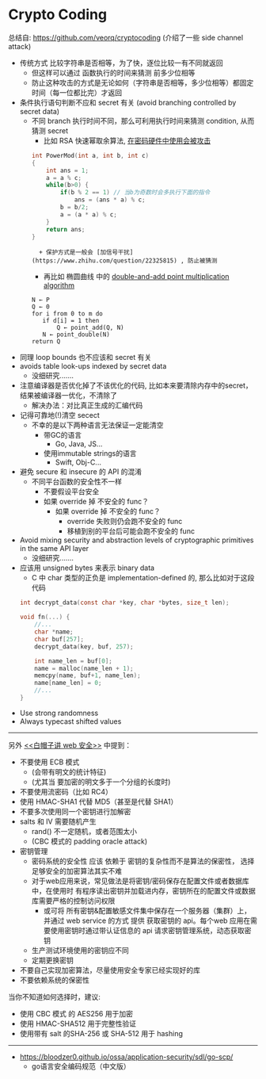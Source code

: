 # Crypto Coding

总结自: https://github.com/veorq/cryptocoding (介绍了一些 side channel attack)

+ 传统方式 比较字符串是否相等，为了快，逐位比较一有不同就返回
    * 但这样可以通过 函数执行的时间来猜测 前多少位相等
    * 防止这种攻击的方式是无论如何（字符串是否相等，多少位相等）都固定时间（每一位都比完）才返回
+ 条件执行语句判断不应和 secret 有关 (avoid branching controlled by secret data)
    * 不同 branch 执行时间不同，那么可利用执行时间来猜测 condition, 从而猜测 secret
        - 比如 RSA 快速幂取余算法, [在密码硬件中使用会被攻击](https://wiki.x10sec.org/crypto/asymmetric/rsa/rsa_side_channel/)
        ```c
        int PowerMod(int a, int b, int c)
        {
            int ans = 1;
            a = a % c;
            while(b>0) {
                if(b % 2 == 1) // 当b为奇数时会多执行下面的指令
                    ans = (ans * a) % c;
                b = b/2;
                a = (a * a) % c;
            }
            return ans;
        }
        ```
            + 保护方式是一般会 [加信号干扰](https://www.zhihu.com/question/22325815) , 防止被猜测
        - 再比如 椭圆曲线  中的 [double-and-add point multiplication algorithm](https://crypto.stackexchange.com/questions/48790/wikipedias-double-and-add-point-multiplication-algorithm-for-elliptical-curves)
        ```
        N ← P
        Q ← 0
        for i from 0 to m do
           if d[i] = 1 then
               Q ← point_add(Q, N)
           N ← point_double(N)
        return Q
        ```  
+ 同理 loop bounds 也不应该和 secret 有关
+ avoids table look-ups indexed by secret data
    + 没细研究.......
+ 注意编译器是否优化掉了不该优化的代码, 比如本来要清除内存中的secret，结果被编译器一优化，不清除了
    + 解决办法：对比真正生成的汇编代码
+ 记得可靠地(!)清空 secect
    + 不幸的是以下两种语言无法保证一定能清空
        * 带GC的语言
            - Go, Java, JS...
        * 使用immutable strings的语言
            - Swift, Obj-C...
+ 避免 secure 和 insecure 的 API 的混淆
    + 不同平台函数的安全性不一样
        * 不要假设平台安全
        * 如果 override 掉 不安全的 func？
            - 如果 override 掉 不安全的 func？
                + override 失败则仍会跑不安全的 func
                + 移植到别的平台后可能会跑不安全的 func
+ Avoid mixing security and abstraction levels of cryptographic primitives in the same API layer
    + 没细研究.......
+ 应该用 unsigned bytes 来表示 binary data
    + C 中 char 类型的正负是 implementation-defined 的, 那么比如对于这段代码
    ```c
    int decrypt_data(const char *key, char *bytes, size_t len);

    void fn(...) {
        //...
        char *name;
        char buf[257];
        decrypt_data(key, buf, 257);

        int name_len = buf[0];
        name = malloc(name_len + 1);
        memcpy(name, buf+1, name_len);
        name[name_len] = 0;
        //...
    }
    ```
+ Use strong randomness
+ Always typecast shifted values

---

另外 [<<白帽子讲 web 安全>>](https://book.douban.com/subject/10546925/) 中提到：

+ 不要使用 ECB 模式
    * (会带有明文的统计特征)
    * (尤其当 要加密的明文多于一个分组的长度时)
+ 不要使用流密码（比如 RC4）
+ 使用 HMAC-SHA1 代替 MD5（甚至是代替 SHA1）
+ 不要多次使用同一个密钥进行加解密
+ salts 和 IV 需要随机产生
    * rand() 不一定随机，或者范围太小
    * (CBC 模式的 padding oracle attack)
+ 密钥管理
    * 密码系统的安全性 应该 依赖于 密钥的复杂性而不是算法的保密性， 选择 足够安全的加密算法其实不难
    * 对于web应用来说，常见做法是将密钥/密码保存在配置文件或者数据库中，在使用时 有程序读出密钥并加载进内存，密钥所在的配置文件或数据库需要严格的控制访问权限
        - 或可将  所有密钥&配置敏感文件集中保存在一个服务器（集群）上，并通过 web service 的方式 提供 获取密钥的 api。每个web 应用在需要使用密钥时通过带认证信息的 api 请求密钥管理系统，动态获取密钥
    * 生产测试环境使用的密钥应不同
    * 定期更换密钥
+ 不要自己实现加密算法，尽量使用安全专家已经实现好的库
+ 不要依赖系统的保密性


当你不知道如何选择时，建议:

+ 使用 CBC 模式 的 AES256 用于加密
+ 使用 HMAC-SHA512 用于完整性验证
+ 使用带有 salt 的SHA-256 或 SHA-512 用于 hashing

---

- https://bloodzer0.github.io/ossa/application-security/sdl/go-scp/
    + go语言安全编码规范（中文版）